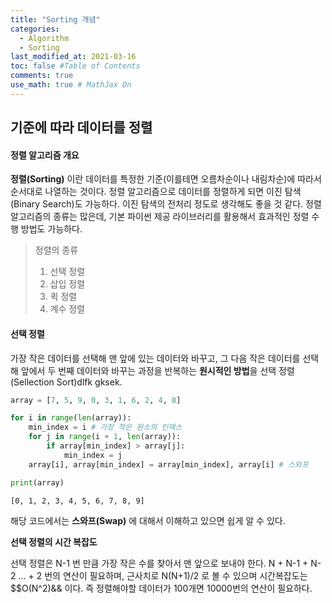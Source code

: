 ```yaml
---
title: "Sorting 개념"
categories: 
  - Algorithm
  - Sorting
last_modified_at: 2021-03-16
toc: false #Table of Contents
comments: true
use_math: true # MathJax On
---
```


## 기준에 따라 데이터를 정렬

#### 정렬 알고리즘 개요

**정렬(Sorting)** 이란 데이터를 특정한 기준(이를테면 오름차순이나 내림차순)에 따라서 순서대로 나열하는 것이다. 정렬 알고리즘으로 데이터를 정렬하게 되면 이진 탐색(Binary Search)도 가능하다. 이진 탐색의 전처리 정도로 생각해도 좋을 것 같다. 정렬알고리즘의 종류는 많은데, 기본 파이썬 제공 라이브러리를 활용해서 효과적인 정렬 수행 방법도 가능하다.
>정렬의 종류<br>
>1. 선택 정렬<br>
>2. 삽입 정렬<br>
>3. 퀵 정렬<br>
>4. 계수 정렬

#### 선택 정렬

가장 작은 데이터를 선택해 맨 앞에 있는 데이터와 바꾸고, 그 다음 작은 데이터를 선택해 앞에서 두 번째 데이터와 바꾸는 과정을 반복하는 **원시적인 방법**을 선택 정렬(Sellection Sort)dlfk gksek.

```python
array = [7, 5, 9, 0, 3, 1, 6, 2, 4, 8]

for i in range(len(array)):
    min_index = i # 가장 작은 원소의 인덱스
    for j in range(i + 1, len(array)):
        if array[min_index] > array[j]:
            min_index = j
    array[i], array[min_index] = array[min_index], array[i] # 스와프

print(array)
```

    [0, 1, 2, 3, 4, 5, 6, 7, 8, 9]
    
 해당 코드에서는 **스와프(Swap)** 에 대해서 이해하고 있으면 쉽게 알 수 있다.
 
 **선택 정렬의 시간 복잡도**
 
 선택 정렬은 N-1 번 만큼 가장 작은 수를 찾아서 맨 앞으로 보내야 한다. N + N-1 + N-2 ... + 2 번의 연산이 필요하며, 근사치로 N(N+1)/2 로 볼 수 있으며 시간복잡도는 $$O(N^2)&& 이다. 즉 정렬해야할 데이터가 100개면 10000번의 연산이 필요하다.
